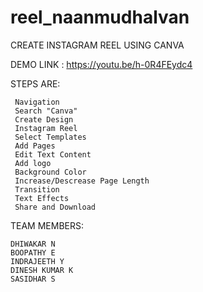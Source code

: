 # reel_naanmudhalvan
CREATE INSTAGRAM REEL USING CANVA


DEMO LINK : https://youtu.be/h-0R4FEydc4

STEPS ARE:

     Navigation
     Search "Canva"
     Create Design
     Instagram Reel
     Select Templates
     Add Pages
     Edit Text Content
     Add logo
     Background Color
     Increase/Descrease Page Length
     Transition
     Text Effects
     Share and Download

TEAM MEMBERS:

    DHIWAKAR N
    BOOPATHY E
    INDRAJEETH Y
    DINESH KUMAR K
    SASIDHAR S
